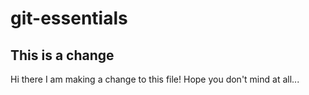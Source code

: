 # git-essentials

## This is a change
Hi there I am making a change to this file! Hope you don't mind at all...
